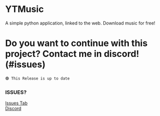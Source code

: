 # YTMusic
A simple python application, linked to the web. Download music for free!

# Do you want to continue with this project? Contact me in discord! (#issues)

`🟢 This Release is up to date`

### ISSUES?
[Issues Tab](https://github.com/zscopuv/YTMusic/issues/new)
<br>
[Discord](https://discord.gg/y6qgqjbSPr)
